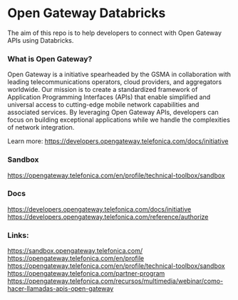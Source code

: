 # Open Gateway Databricks

The aim of this repo is to help developers to connect with Open Gateway APIs using Databricks. 

### What is Open Gateway?
Open Gateway is a initiative spearheaded by the GSMA in collaboration with leading telecommunications operators, cloud providers, and aggregators worldwide. Our mission is to create a standardized framework of Application Programming Interfaces (APIs) that enable simplified and universal access to cutting-edge mobile network capabilities and associated services. By leveraging Open Gateway APIs, developers can focus on building exceptional applications while we handle the complexities of network integration.

Learn more: https://developers.opengateway.telefonica.com/docs/initiative

### Sandbox
https://opengateway.telefonica.com/en/profile/technical-toolbox/sandbox<BR>

### Docs
https://developers.opengateway.telefonica.com/docs/initiative<BR>
https://developers.opengateway.telefonica.com/reference/authorize<BR>

### Links:
https://sandbox.opengateway.telefonica.com/<BR>
https://opengateway.telefonica.com/en/profile<BR>
https://opengateway.telefonica.com/en/profile/technical-toolbox/sandbox<BR>
https://opengateway.telefonica.com/partner-program<BR>
https://opengateway.telefonica.com/recursos/multimedia/webinar/como-hacer-llamadas-apis-open-gateway<BR>
